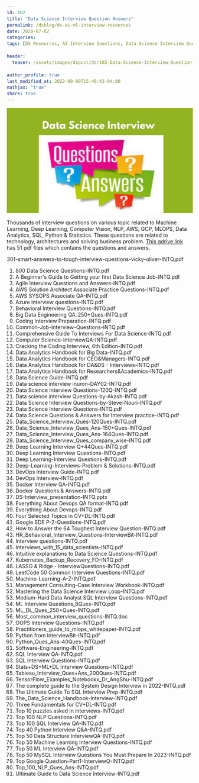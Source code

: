 ```yaml
---
id: 102    
title: "Data Science Interview Question Answers"
permalink: /dsblog/ds-ai-ml-interview-resources
date: 2020-07-02
categories:
tags: [DS Resources, AI Interview Questions, Data Science Interview Questions, Machine Learning Interview Questions, Interview Questions]

header:
  teaser: /assets/images/dspost/dsr102-Data-Science-Interview-Question-Answers.jpg

author_profile: true
last_modified_at: 2022-09-09T15:46:43-04:00
mathjax: "true"
share: true
---
```


![Data Science Interview Question Answers](/assets/images/dspost/dsr102-Data-Science-Interview-Question-Answers.jpg)

Thousands of interview questions on various topic related to Machine Learning, Deep Learning, Computer Vision, NLP, AWS, GCP, MLOPS, Data Analytics, SQL, Python & Statistics. These questions are related to technology, architectures and solving business problem. [This gdrive link](https://drive.google.com/drive/folders/1UR041sOfesIEjQUoveDzXTypfHThtH5J?usp=sharing) has 51 pdf files which contains the questions and answers.

301-smart-answers-to-tough-interview-questions-vicky-oliver-INTQ.pdf   
1. 800 Data Science Questions-INTQ.pdf   
1. A Beginner's Guide to Getting your first Data Science Job-INTQ.pdf   
1. Agile Interview Questions and Answers-INTQ.pdf   
1. AWS Solution Architect Associate Practice Questions-INTQ.pdf   
1. AWS SYSOPS Associate QA-INTQ.pdf   
1. Azure interview questions-INTQ.pdf   
1. Behavioral Interview Questions-INTQ.pdf   
1. Big Data Engineering QA_250+Ques-INTQ.pdf   
1. Coding Interview Preparation-INTQ.pdf   
1. Common-Job-Interview-Questions-INTQ.pdf   
1. Comprehensive Guide  To Interviews For  Data Science-INTQ.pdf   
1. Computer Science-InterviewQA-INTQ.pdf   
1. Cracking the Coding Interview, 6th Edition-INTQ.pdf   
1. Data Analytics Handbook for Big Data-INTQ.pdf   
1. Data Analytics Handbook for CEO&Managers-INTQ.pdf   
1. Data Analytics Handbook for DA&DS - Interviews-INTQ.pdf   
1. Data Analytics Handbook for Researchers&Academics-INTQ.pdf   
1. Data Science Guide-INTQ.pdf   
1. Data science interview inuron-DAY02-INTQ.pdf   
1. Data Science Interview Questions-120Q-INTQ.pdf   
1. Data science interview Questions-by-Akash-INTQ.pdf   
1. Data Science Interview Questions-by-Steve-Nouri-INTQ.pdf   
1. Data Science Interview Questions-INTQ.pdf   
1. Data Science Questions & Answers for Interview practice-INTQ.pdf   
1. Data_Science_Interview_Ques-120Ques-INTQ.pdf   
1. Data_Science_Interview_Ques_Ans-150+Ques-INTQ.pdf   
1. Data_Science_Interview_Ques_Ans-164Ques-INTQ.pdf   
1. Data_Science_Interview_Ques_company_wise-INTQ.pdf   
1. Deep Learning Interview Q+44Ques-INTQ.pdf   
1. Deep Learning Interview Questions-INTQ.pdf   
1. Deep Learning-Interview Questions-INTQ.pdf   
1. Deep-Learning-Interviews-Problem & Solutions-INTQ.pdf   
1. DevOps Interview Guide-INTQ.pdf   
1. DevOps Interview-INTQ.pdf   
1. Docker Interview QA-INTQ.pdf   
1. Docker Questions & Answers-INTQ.pdf   
1. DS-Interview_presentation-INTQ.pptx   
1. Everything About Devops QA format-INTQ.pdf   
1. Everything About Devops-INTQ.pdf   
1. Four Selected Topics in CV+DL-INTQ.pdf   
1. Google SDE P-2-Questions-INTQ.pdf   
1. How to Answer the 64 Toughest Interview Question-INTQ.pdf   
1. HR_Behavioral_Interview_Questions-InterviewBit-INTQ.pdf   
1. Interview questions-INTQ.pdf   
1. Interviews_with_15_data_scientists-INTQ.pdf   
1. Intuitive explanations to Data Science Questions-INTQ.pdf   
1. Kubernetes_Backup_Recovery_FD-INTQ.pdf   
1. LASSO & Ridge - InterviewQuestions-INTQ.pdf   
1. LeetCode 50 Common Interview Questions-INTQ.pdf   
1. Machine-Learning-A-Z-INTQ.pdf   
1. Management Consulting-Case Interview Workbook-INTQ.pdf   
1. Mastering the Data Science Interview Loop-INTQ.pdf   
1. Medium-Hard Data Analyst SQL Interview Questions-INTQ.pdf   
1. ML Interview Questions_8Ques-INTQ.pdf   
1. ML_DL_Ques_250+Ques-INTQ.pdf   
1. Most_common_interview_questions-INTQ.doc   
1. OOPS Interview Questions-INTQ.pdf   
1. Practitioners_guide_to_mlops_whitepaper-INTQ.pdf   
1. Python from InterviewBit-INTQ.pdf   
1. Python_Ques_Ans-40Ques-INTQ.pdf   
1. Software-Engineering-INTQ.pdf   
1. SQL Interview QA-INTQ.pdf   
1. SQL Interview Questions-INTQ.pdf   
1. Stats+DS+ML+DL Interview Questions-INTQ.pdf   
1. Tableau_Interview_Ques+Ans_200Ques-INTQ.pdf   
1. TensorFlow_Examples_Notebookx_Dr_AngShu-INTQ.pdf   
1. The complete guide to the System Design Interview in 2022-INTQ.pdf   
1. The Ultimate Guide To SQL Interview Prep-INTQ.pdf   
1. The_Data_Science_Handbook-Interview-INTQ.pdf   
1. Three Fundamentals for CV+DL-INTQ.pdf   
1. Top 10 puzzles asked in interviews-INTQ.pdf   
1. Top 100 NLP Questions-INTQ.pdf   
1. Top 100 SQL Interview QA-INTQ.pdf   
1. Top 40 Python Interview Q&A-INTQ.pdf   
1. Top 50 Data Structure InterviewQA-INTQ.pdf   
1. Top 50 Machine Learning Interview Questions-INTQ.pdf   
1. Top 50 ML Interview QA-INTQ.pdf   
1. Top 50 MySQL Interview Questions You Must Prepare In 2023-INTQ.pdf   
1. Top Google Question-Part1-InterviewQ-INTQ.pdf   
1. Top_100_NLP_Ques_Ans-INTQ.pdf   
1. Ultimate Guide to Data Science Interview-INTQ.pdf